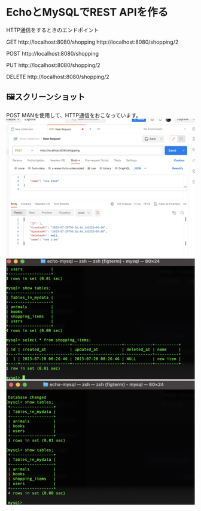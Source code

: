 # EchoとMySQLでREST APIを作る
HTTP通信をするときのエンドポイント

GET
http://localhost:8080/shopping
http://localhost:8080/shopping/2

POST
http://localhost:8080/shopping

PUT
http://localhost:8080/shopping/2

DELETE
http://localhost:8080/shopping/2

## 🖼️スクリーンショット
POST MANを使用して、HTTP通信をおこなっています。
<img src="./image/01.png" alt="01"></img>
<img src="./image/02.png" alt="02"></img>
<img src="./image/03.png" alt="03"></img>